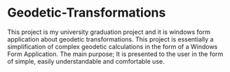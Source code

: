 # Geodetic-Transformations
This project is my university graduation project and it is windows form application about geodetic transformations.
This project is essentially a simplification of complex geodetic calculations in the form of a Windows Form Application.
The main purpose; It is presented to the user in the form of simple, easily understandable and comfortable use.
